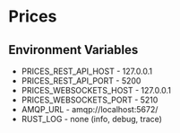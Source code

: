 # Prices

## Environment Variables

- PRICES_REST_API_HOST   - 127.0.0.1
- PRICES_REST_API_PORT   - 5200
- PRICES_WEBSOCKETS_HOST - 127.0.0.1
- PRICES_WEBSOCKETS_PORT - 5210
- AMQP_URL               - amqp://localhost:5672/
- RUST_LOG               - none (info, debug, trace)
